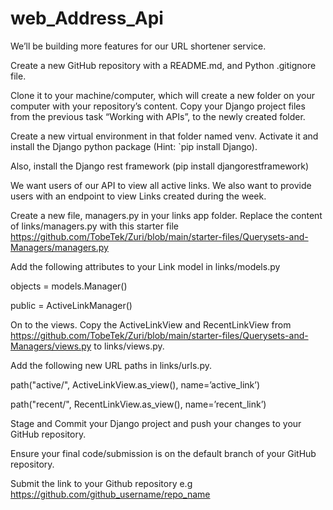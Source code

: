 # web_Address_Api
We’ll be building more features for our URL shortener service.

Create a new GitHub repository with a README.md, and Python .gitignore file.

Clone it to your machine/computer, which will create a new folder on your computer with your repository’s content. Copy your Django project files from the previous task “Working with APIs”, to the newly created folder.

 

Create a new virtual environment in that folder named venv.  Activate it and install the Django python package (Hint: `pip install Django).

Also, install the Django rest framework (pip install djangorestframework)

We want users of our API to view all active links. We also want to provide users with an endpoint to view Links created during the week.

Create a new file, managers.py in your links app folder. Replace the content of links/managers.py with this starter file https://github.com/TobeTek/Zuri/blob/main/starter-files/Querysets-and-Managers/managers.py  

 

Add the following attributes to your Link model in links/models.py

objects = models.Manager()

public = ActiveLinkManager()

 

On to the views. Copy the ActiveLinkView and RecentLinkView from  https://github.com/TobeTek/Zuri/blob/main/starter-files/Querysets-and-Managers/views.py to links/views.py.

 

Add the following new URL paths in links/urls.py.

path("active/", ActiveLinkView.as_view(), name=’active_link’)

path("recent/", RecentLinkView.as_view(), name=’recent_link’)


 

Stage and Commit your Django project and push your changes to your GitHub repository. 

Ensure your final code/submission is on the default branch of your GitHub repository.

Submit the link to your Github repository e.g https://github.com/github_username/repo_name